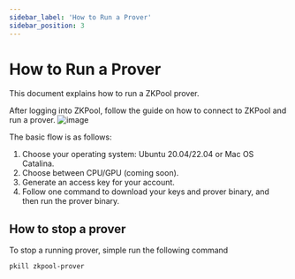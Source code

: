 ```yaml
---
sidebar_label: 'How to Run a Prover'
sidebar_position: 3
---
```


# How to Run a Prover

This document explains how to run a ZKPool prover.

After logging into ZKPool, follow the guide on how to connect to ZKPool and run a prover.
![image](https://github.com/aoraki-labs/zkpool-doc/assets/117819366/2b6b1854-084f-47ba-a79a-1608dcbf79ac)



The basic flow is as follows:

1. Choose your operating system: Ubuntu 20.04/22.04 or Mac OS Catalina.
2. Choose between CPU/GPU (coming soon).
3. Generate an access key for your account.
4. Follow one command to download your keys and prover binary, and then run the prover binary.

## How to stop a prover

To stop a running prover, simple run the following command

```shell
pkill zkpool-prover
```
